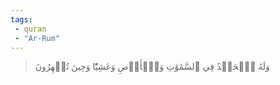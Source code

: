 ```yaml
---
tags: 
 - quran 
 - "Ar-Rum"
---
```


> وَلَهُ ٱلۡحَمۡدُ فِي ٱلسَّمَٰوَٰتِ وَٱلۡأَرۡضِ وَعَشِيّٗا وَحِينَ تُظۡهِرُونَ
